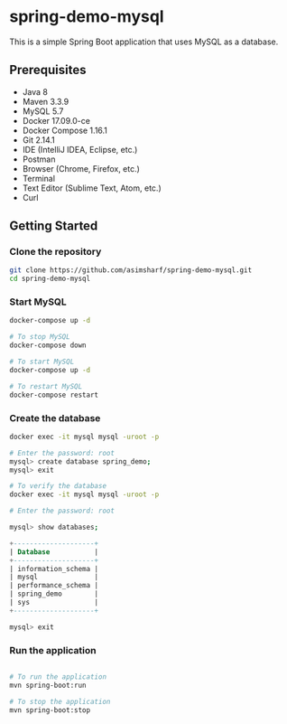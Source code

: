# spring-demo-mysql

This is a simple Spring Boot application that uses MySQL as a database.

## Prerequisites

* Java 8
* Maven 3.3.9
* MySQL 5.7
* Docker 17.09.0-ce
* Docker Compose 1.16.1
* Git 2.14.1
* IDE (IntelliJ IDEA, Eclipse, etc.)
* Postman
* Browser (Chrome, Firefox, etc.)
* Terminal
* Text Editor (Sublime Text, Atom, etc.)
* Curl

## Getting Started

### Clone the repository

```bash
git clone https://github.com/asimsharf/spring-demo-mysql.git
cd spring-demo-mysql
```

### Start MySQL

```bash
docker-compose up -d

# To stop MySQL
docker-compose down

# To start MySQL
docker-compose up -d

# To restart MySQL
docker-compose restart
```

### Create the database

```bash
docker exec -it mysql mysql -uroot -p

# Enter the password: root
mysql> create database spring_demo;
mysql> exit

# To verify the database
docker exec -it mysql mysql -uroot -p

# Enter the password: root

mysql> show databases;
```

```sql
+--------------------+
| Database           |
+--------------------+
| information_schema |
| mysql              |
| performance_schema |
| spring_demo        |
| sys                |
+--------------------+

mysql> exit
```

### Run the application

```bash

# To run the application
mvn spring-boot:run

# To stop the application
mvn spring-boot:stop
```
